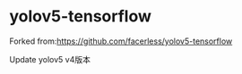 # yolov5-tensorflow

Forked from:https://github.com/facerless/yolov5-tensorflow
 
Update yolov5 v4版本

